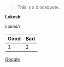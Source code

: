 > This is a blockquote.


**Lokesh**

_Lokesh_


|Good|Bad|
|--|--|
|1|2|


[Google](www.google.co.in)
